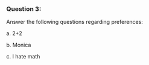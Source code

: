### Question 3: 

Answer the following questions regarding preferences:

a. 2+2 

b. Monica  

c. I hate math 
